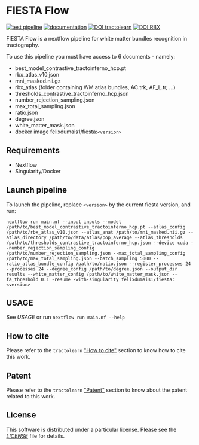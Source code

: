 # FIESTA Flow

[![test pipeline](https://github.com/scil-vital/fiesta/actions/workflows/test_pipeline.yml/badge.svg)](https://github.com/scil-vital/fiesta/actions/workflows/test_pipeline.yml)
[![documentation](https://readthedocs.org/projects/tractolearn/badge/?version=latest)](https://tractolearn.readthedocs.io/en/latest/?badge=latest)
[![DOI tractolearn](https://zenodo.org/badge/DOI/10.5281/zenodo.7562790.svg)](https://doi.org/10.5281/zenodo.7562790)
[![DOI RBX](https://zenodo.org/badge/DOI/10.5281/zenodo.7562635.svg)](https://doi.org/10.5281/zenodo.7562635)

FIESTA Flow is a nextflow pipeline for white matter bundles recognition in tractography.

To use this pipeline you must have access to 6 documents - namely:
* best_model_contrastive_tractoinferno_hcp.pt
* rbx_atlas_v10.json
* mni_masked.nii.gz
* rbx_atlas (folder containing WM atlas bundles, AC.trk, AF_L.tr, ...)
* thresholds_contrastive_tractoinferno_hcp.json
* number_rejection_sampling.json
* max_total_sampling.json
* ratio.json
* degree.json
* white_matter_mask.json
* docker image felixdumais1/fiesta:`<version>`


## Requirements

* Nextflow
* Singularity/Docker

## Launch pipeline

To launch the pipeline, replace `<version>` by the current fiesta version, and run:

```
nextflow run main.nf --input inputs --model /path/to/best_model_contrastive_tractoinferno_hcp.pt --atlas_config /path/to/rbx_atlas_v10.json --atlas_anat /path/to/mni_masked.nii.gz --atlas_directory /path/to/data/atlas/pop_average --atlas_thresholds /path/to/thresholds_contrastive_tractoinferno_hcp.json --device cuda --number_rejection_sampling_config /path/to/number_rejection_sampling.json --max_total_sampling_config /path/to/max_total_sampling.json --batch_sampling 5000 --ratio_atlas_bundle_config /path/to/ratio.json --register_processes 24 --processes 24 --degree_config /path/to/degree.json --output_dir results --white_matter_config /path/to/white_matter_mask.json --fa_threshold 0.1 -resume -with-singularity felixdumais1/fiesta:<version>
```

## USAGE

See *USAGE* or run `nextflow run main.nf --help`

## How to cite

Please refer to the `tractolearn` ["How to cite"](https://github.com/scil-vital/tractolearn#how-to-cite)
section to know how to cite this work.

## Patent

Please refer to the `tractolearn` ["Patent"](https://github.com/scil-vital/tractolearn#patent)
section to know about the patent related to this work.

## License

This software is distributed under a particular license. Please see the
[*LICENSE*](LICENSE) file for details.
